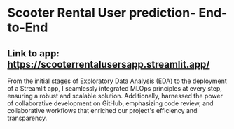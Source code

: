 # Scooter Rental User prediction- End-to-End 
## Link to app: https://scooterrentalusersapp.streamlit.app/

From the initial stages of Exploratory Data Analysis (EDA) to the deployment of a Streamlit app, I seamlessly integrated MLOps principles at every step, ensuring a robust and scalable solution. Additionally, harnessed the power of collaborative development on GitHub, emphasizing code review, and collaborative workflows that enriched our project's efficiency and transparency. 

